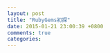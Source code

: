 ```yaml
---
layout: post
title: "RubyGems初探"
date: 2015-01-21 23:00:39 +0800
comments: true
categories:
---
```

